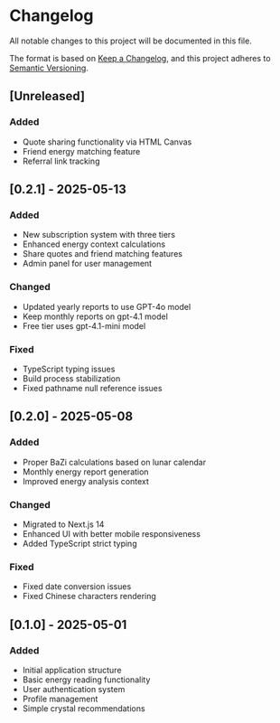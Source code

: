 # Changelog

All notable changes to this project will be documented in this file.

The format is based on [Keep a Changelog](https://keepachangelog.com/en/1.0.0/),
and this project adheres to [Semantic Versioning](https://semver.org/spec/v2.0.0.html).

## [Unreleased]

### Added
- Quote sharing functionality via HTML Canvas
- Friend energy matching feature
- Referral link tracking

## [0.2.1] - 2025-05-13

### Added
- New subscription system with three tiers
- Enhanced energy context calculations
- Share quotes and friend matching features
- Admin panel for user management

### Changed
- Updated yearly reports to use GPT-4o model
- Keep monthly reports on gpt-4.1 model
- Free tier uses gpt-4.1-mini model

### Fixed
- TypeScript typing issues
- Build process stabilization
- Fixed pathname null reference issues

## [0.2.0] - 2025-05-08

### Added
- Proper BaZi calculations based on lunar calendar
- Monthly energy report generation
- Improved energy analysis context

### Changed
- Migrated to Next.js 14
- Enhanced UI with better mobile responsiveness
- Added TypeScript strict typing

### Fixed
- Fixed date conversion issues
- Fixed Chinese characters rendering

## [0.1.0] - 2025-05-01

### Added
- Initial application structure
- Basic energy reading functionality
- User authentication system
- Profile management
- Simple crystal recommendations 